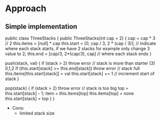 # Approach

## Simple implementation

public class ThreeStacks {
  public ThreeStacks(int cap = 2) {
    cap = cap * 3  // 2
    this.items = [null] * cap
    this.start = [0, cap / 3, 2 * (cap / 3)]; // indicate where each stack starts, if we have 2 stacks for example only change 3 value to 2;
    this.end = [cap/3, 2*(cap/3), cap] // where each stack ends
  }

  push(stack, val) {
    if (stack > 2) throw error // stack is more than starter (3) 0,1,2
    if (this.start[stack] >= this.end[stack]) throw error // stack full
    this.items[this.start[stack]] = val
    this.start[stack] += 1 // increment start of stack
  }

  pop(stack) {
    if (stack > 2) throw error // stack is too big
    top = this.start[stack] - 1;
    item = this.items[top] 
    this.items[top] = none
    this.start[stack] = top
  }
}

- Cons:
  - limited stack size